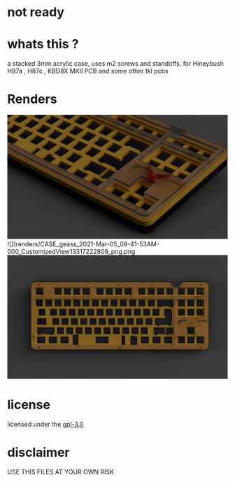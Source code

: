 # not ready 
# whats this ?
a stacked 3mm acrylic case, 
uses m2 screws and standoffs,
for Hineybush H87a , H87c , KBD8X MKII PCB and some other tkl pcbs  
# Renders
![](renders/CASE_geass_2021-Mar-05_09-40-49AM-000_CustomizedView6568153459_png.png)
![](renders/CASE_geass_2021-Mar-05_09-41-53AM-000_CustomizedView13317222809_png.png
![](renders/CASE_geass_2021-Mar-05_09-42-16AM-000_CustomizedView20238220096_png.png)
# license 
licensed under the [gpl-3.0](LICENSE)
# disclaimer
USE THIS FILES AT YOUR OWN RISK
